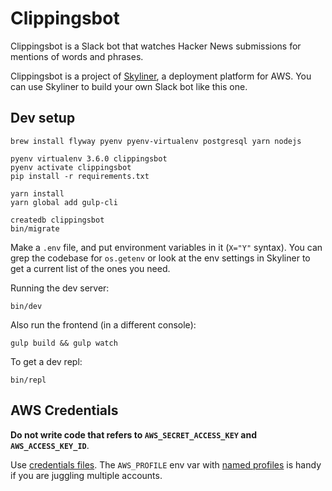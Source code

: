 # Clippingsbot

Clippingsbot is a Slack bot that watches Hacker News submissions for mentions of words and phrases.

Clippingsbot is a project of [Skyliner](https://www.skyliner.io), a deployment platform for AWS. You can use Skyliner to build your own Slack bot like this one.


## Dev setup

```
brew install flyway pyenv pyenv-virtualenv postgresql yarn nodejs

pyenv virtualenv 3.6.0 clippingsbot
pyenv activate clippingsbot
pip install -r requirements.txt

yarn install
yarn global add gulp-cli

createdb clippingsbot
bin/migrate
```

Make a `.env` file, and put environment variables in it (`X="Y"` syntax). You can grep the codebase for `os.getenv` or look at the env settings in Skyliner to get a current list of the ones you need.

Running the dev server:

```
bin/dev
```

Also run the frontend (in a different console):

```
gulp build && gulp watch
```

To get a dev repl:

```
bin/repl
```

## AWS Credentials

**Do not write code that refers to `AWS_SECRET_ACCESS_KEY` and `AWS_ACCESS_KEY_ID`**.

Use [credentials files](http://docs.aws.amazon.com/cli/latest/userguide/cli-chap-getting-started.html#cli-config-files). The `AWS_PROFILE` env var with [named profiles](http://docs.aws.amazon.com/cli/latest/userguide/cli-chap-getting-started.html#cli-multiple-profiles) is handy if you are juggling multiple accounts.
